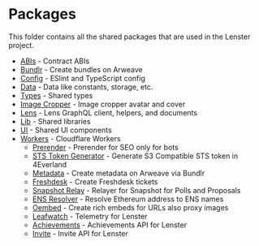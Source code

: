 # Packages

This folder contains all the shared packages that are used in the Lenster project.

- [ABIs](./abis/README.md) - Contract ABIs
- [Bundlr](./bundlr/README.md) - Create bundles on Arweave
- [Config](./config/README.md) - ESlint and TypeScript config
- [Data](./data/README.md) - Data like constants, storage, etc.
- [Types](./types/README.md) - Shared types
- [Image Cropper](./image-cropper/README.md) - Image cropper avatar and cover
- [Lens](./lens/README.md) - Lens GraphQL client, helpers, and documents
- [Lib](./lib/README.md) - Shared libraries
- [UI](./ui/README.md) - Shared UI components
- [Workers](./workers/README.md) - Cloudflare Workers
  - [Prerender](../packages/workers/prerender/README.md) - Prerender for SEO only for bots
  - [STS Token Generator](../packages/workers/sts-generator/README.md) - Generate S3 Compatible STS token in 4Everland
  - [Metadata](../packages/workers/metadata/README.md) - Create metadata on Arweave via Bundlr
  - [Freshdesk](../packages/workers/freshdesk/README.md) - Create Freshdesk tickets
  - [Snapshot Relay](../packages/workers/snapshot-relay/README.md) - Relayer for Snapshot for Polls and Proposals
  - [ENS Resolver](../packages/workers/ens/README.md) - Resolve Ethereum address to ENS names
  - [Oembed](../packages/workers/oembed/README.md) - Create rich embeds for URLs also proxy images
  - [Leafwatch](../packages/workers/leafwatch/README.md) - Telemetry for Lenster
  - [Achievements](../packages/workers/achievements/README.md) - Achievements API for Lenster
  - [Invite](../packages/workers/invite/README.md) - Invite API for Lenster
